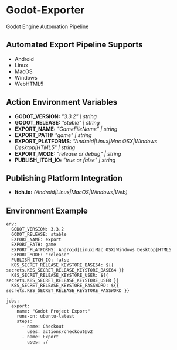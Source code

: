 # Godot-Exporter

Godot Engine Automation Pipeline

## Automated Export Pipeline Supports

- Android
- Linux
- MacOS
- Windows
- WebHTML5

## Action Environment Variables

- **GODOT_VERSION:** _"3.3.2" | string_
- **GODOT_RELEASE:** _"stable" | string_
- **EXPORT_NAME:** _"GameFileName" | string_
- **EXPORT_PATH:** _"game" | string_
- **EXPORT_PLATFORMS:** _"Android|Linux|Mac OSX|Windows Desktop|HTML5" | string_
- **EXPORT_MODE:** _"release or debug" | string_
- **PUBLISH_ITCH_IO:** _"true or false" | string_

## Publishing Platform Integration

- **Itch.io:** _(Android|Linux|MacOS|Windows|Web)_

## Environment Example

```
env:
  GODOT_VERSION: 3.3.2
  GODOT_RELEASE: stable
  EXPORT_NAME: export
  EXPORT_PATH: game
  EXPORT_PLATFORMS: Android|Linux|Mac OSX|Windows Desktop|HTML5
  EXPORT_MODE: "release"
  PUBLISH_ITCH_IO: false
  K8S_SECRET_RELEASE_KEYSTORE_BASE64: ${{ secrets.K8S_SECRET_RELEASE_KEYSTORE_BASE64 }}
  K8S_SECRET_RELEASE_KEYSTORE_USER: ${{ secrets.K8S_SECRET_RELEASE_KEYSTORE_USER }}
  K8S_SECRET_RELEASE_KEYSTORE_PASSWORD: ${{ secrets.K8S_SECRET_RELEASE_KEYSTORE_PASSWORD }}

jobs:
  export:
    name: "Godot Project Export"
    runs-on: ubuntu-latest
    steps:
      - name: Checkout
        uses: actions/checkout@v2
      - name: Export
        uses: ./
```
